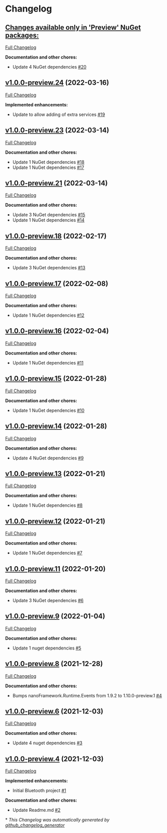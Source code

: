 # Changelog

## [**Changes available only in 'Preview' NuGet packages:**](https://github.com/nanoframework/nanoframework.Device.Bluetooth/tree/HEAD)

[Full Changelog](https://github.com/nanoframework/nanoframework.Device.Bluetooth/compare/v1.0.0-preview.24...HEAD)

**Documentation and other chores:**

- Update 4 NuGet dependencies [\#20](https://github.com/nanoframework/nanoFramework.Device.Bluetooth/pull/20)

## [v1.0.0-preview.24](https://github.com/nanoframework/nanoframework.Device.Bluetooth/tree/v1.0.0-preview.24) (2022-03-16)

[Full Changelog](https://github.com/nanoframework/nanoframework.Device.Bluetooth/compare/v1.0.0-preview.23...v1.0.0-preview.24)

**Implemented enhancements:**

- Update to allow adding of extra services [\#19](https://github.com/nanoframework/nanoFramework.Device.Bluetooth/pull/19)

## [v1.0.0-preview.23](https://github.com/nanoframework/nanoframework.Device.Bluetooth/tree/v1.0.0-preview.23) (2022-03-14)

[Full Changelog](https://github.com/nanoframework/nanoframework.Device.Bluetooth/compare/v1.0.0-preview.21...v1.0.0-preview.23)

**Documentation and other chores:**

- Update 1 NuGet dependencies [\#18](https://github.com/nanoframework/nanoFramework.Device.Bluetooth/pull/18)
- Update 1 NuGet dependencies [\#17](https://github.com/nanoframework/nanoFramework.Device.Bluetooth/pull/17)

## [v1.0.0-preview.21](https://github.com/nanoframework/nanoframework.Device.Bluetooth/tree/v1.0.0-preview.21) (2022-03-14)

[Full Changelog](https://github.com/nanoframework/nanoframework.Device.Bluetooth/compare/v1.0.0-preview.18...v1.0.0-preview.21)

**Documentation and other chores:**

- Update 3 NuGet dependencies [\#15](https://github.com/nanoframework/nanoFramework.Device.Bluetooth/pull/15)
- Update 1 NuGet dependencies [\#14](https://github.com/nanoframework/nanoFramework.Device.Bluetooth/pull/14)

## [v1.0.0-preview.18](https://github.com/nanoframework/nanoframework.Device.Bluetooth/tree/v1.0.0-preview.18) (2022-02-17)

[Full Changelog](https://github.com/nanoframework/nanoframework.Device.Bluetooth/compare/v1.0.0-preview.17...v1.0.0-preview.18)

**Documentation and other chores:**

- Update 3 NuGet dependencies [\#13](https://github.com/nanoframework/nanoFramework.Device.Bluetooth/pull/13)

## [v1.0.0-preview.17](https://github.com/nanoframework/nanoframework.Device.Bluetooth/tree/v1.0.0-preview.17) (2022-02-08)

[Full Changelog](https://github.com/nanoframework/nanoframework.Device.Bluetooth/compare/v1.0.0-preview.16...v1.0.0-preview.17)

**Documentation and other chores:**

- Update 1 NuGet dependencies [\#12](https://github.com/nanoframework/nanoFramework.Device.Bluetooth/pull/12)

## [v1.0.0-preview.16](https://github.com/nanoframework/nanoframework.Device.Bluetooth/tree/v1.0.0-preview.16) (2022-02-04)

[Full Changelog](https://github.com/nanoframework/nanoframework.Device.Bluetooth/compare/v1.0.0-preview.15...v1.0.0-preview.16)

**Documentation and other chores:**

- Update 1 NuGet dependencies [\#11](https://github.com/nanoframework/nanoFramework.Device.Bluetooth/pull/11)

## [v1.0.0-preview.15](https://github.com/nanoframework/nanoframework.Device.Bluetooth/tree/v1.0.0-preview.15) (2022-01-28)

[Full Changelog](https://github.com/nanoframework/nanoframework.Device.Bluetooth/compare/v1.0.0-preview.14...v1.0.0-preview.15)

**Documentation and other chores:**

- Update 1 NuGet dependencies [\#10](https://github.com/nanoframework/nanoFramework.Device.Bluetooth/pull/10)

## [v1.0.0-preview.14](https://github.com/nanoframework/nanoframework.Device.Bluetooth/tree/v1.0.0-preview.14) (2022-01-28)

[Full Changelog](https://github.com/nanoframework/nanoframework.Device.Bluetooth/compare/v1.0.0-preview.13...v1.0.0-preview.14)

**Documentation and other chores:**

- Update 4 NuGet dependencies [\#9](https://github.com/nanoframework/nanoFramework.Device.Bluetooth/pull/9)

## [v1.0.0-preview.13](https://github.com/nanoframework/nanoframework.Device.Bluetooth/tree/v1.0.0-preview.13) (2022-01-21)

[Full Changelog](https://github.com/nanoframework/nanoframework.Device.Bluetooth/compare/v1.0.0-preview.12...v1.0.0-preview.13)

**Documentation and other chores:**

- Update 1 NuGet dependencies [\#8](https://github.com/nanoframework/nanoFramework.Device.Bluetooth/pull/8)

## [v1.0.0-preview.12](https://github.com/nanoframework/nanoframework.Device.Bluetooth/tree/v1.0.0-preview.12) (2022-01-21)

[Full Changelog](https://github.com/nanoframework/nanoframework.Device.Bluetooth/compare/v1.0.0-preview.11...v1.0.0-preview.12)

**Documentation and other chores:**

- Update 1 NuGet dependencies [\#7](https://github.com/nanoframework/nanoFramework.Device.Bluetooth/pull/7)

## [v1.0.0-preview.11](https://github.com/nanoframework/nanoframework.Device.Bluetooth/tree/v1.0.0-preview.11) (2022-01-20)

[Full Changelog](https://github.com/nanoframework/nanoframework.Device.Bluetooth/compare/v1.0.0-preview.9...v1.0.0-preview.11)

**Documentation and other chores:**

- Update 3 NuGet dependencies [\#6](https://github.com/nanoframework/nanoFramework.Device.Bluetooth/pull/6)

## [v1.0.0-preview.9](https://github.com/nanoframework/nanoframework.Device.Bluetooth/tree/v1.0.0-preview.9) (2022-01-04)

[Full Changelog](https://github.com/nanoframework/nanoframework.Device.Bluetooth/compare/v1.0.0-preview.8...v1.0.0-preview.9)

**Documentation and other chores:**

- Update 1 nuget dependencies [\#5](https://github.com/nanoframework/nanoFramework.Device.Bluetooth/pull/5)

## [v1.0.0-preview.8](https://github.com/nanoframework/nanoframework.Device.Bluetooth/tree/v1.0.0-preview.8) (2021-12-28)

[Full Changelog](https://github.com/nanoframework/nanoframework.Device.Bluetooth/compare/v1.0.0-preview.6...v1.0.0-preview.8)

**Documentation and other chores:**

- Bumps nanoFramework.Runtime.Events from 1.9.2 to 1.10.0-preview.1 [\#4](https://github.com/nanoframework/nanoFramework.Device.Bluetooth/pull/4)

## [v1.0.0-preview.6](https://github.com/nanoframework/nanoframework.Device.Bluetooth/tree/v1.0.0-preview.6) (2021-12-03)

[Full Changelog](https://github.com/nanoframework/nanoframework.Device.Bluetooth/compare/v1.0.0-preview.4...v1.0.0-preview.6)

**Documentation and other chores:**

- Update 4 nuget dependencies [\#3](https://github.com/nanoframework/nanoFramework.Device.Bluetooth/pull/3)

## [v1.0.0-preview.4](https://github.com/nanoframework/nanoframework.Device.Bluetooth/tree/v1.0.0-preview.4) (2021-12-03)

[Full Changelog](https://github.com/nanoframework/nanoframework.Device.Bluetooth/compare/132574ccaaaa8f9e99b0a27a3b6ec6a0a9709f29...v1.0.0-preview.4)

**Implemented enhancements:**

- Initial Bluetooth project  [\#1](https://github.com/nanoframework/nanoFramework.Device.Bluetooth/pull/1)

**Documentation and other chores:**

- Update Readme.md [\#2](https://github.com/nanoframework/nanoFramework.Device.Bluetooth/pull/2)



\* *This Changelog was automatically generated by [github_changelog_generator](https://github.com/github-changelog-generator/github-changelog-generator)*
